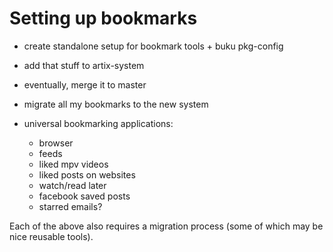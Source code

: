 
# Setting up bookmarks
- create standalone setup for bookmark tools + buku pkg-config
- add that stuff to artix-system
- eventually, merge it to master
- migrate all my bookmarks to the new system

- universal bookmarking applications:
	- browser
	- feeds
	- liked mpv videos
	- liked posts on websites
	- watch/read later
	- facebook saved posts
	- starred emails?

Each of the above also requires a migration process (some of which may be nice reusable tools).

